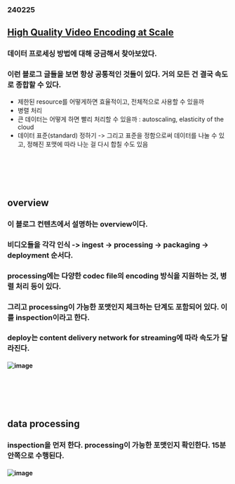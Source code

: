 ### 240225
## [High Quality Video Encoding at Scale](https://netflixtechblog.com/high-quality-video-encoding-at-scale-d159db052746)
### 데이터 프로세싱 방법에 대해 궁금해서 찾아보았다.
### 이런 블로그 글들을 보면 항상 공통적인 것들이 있다. 거의 모든 건 결국 속도로 종합할 수 있다. 
- 제한된 resource를 어떻게하면 효율적이고, 전체적으로 사용할 수 있을까
- 병렬 처리
- 큰 데이터는 어떻게 하면 빨리 처리할 수 있을까 : autoscaling, elasticity of the cloud
- 데이터 표준(standard) 정하기 -> 그리고 표준을 정함으로써 데이터를 나눌 수 있고, 정해진 포맷에 따라 나눈 걸 다시 합칠 수도 있음
### <br/><br/><br/>

## overview
### 이 블로그 컨텐츠에서 설명하는 overview이다. 
### 비디오들을 각각 인식 -> ingest -> processing -> packaging -> deployment 순서다.
### processing에는 다양한 codec file의 encoding 방식을 지원하는 것, 병렬 처리 등이 있다. 
### 그리고 processing이 가능한 포맷인지 체크하는 단계도 포함되어 있다. 이를 inspection이라고 한다.
### deploy는 content delivery network for streaming에 따라 속도가 달라진다.
#### ![image](https://github.com/Shin-jongwhan/tech_blog/assets/62974484/f8eb5c68-cd46-4f1a-843c-7cd059af61e4)
### <br/><br/><br/>

## data processing
### inspection을 먼저 한다. processing이 가능한 포맷인지 확인한다. 15분 안쪽으로 수행된다.
#### ![image](https://github.com/Shin-jongwhan/tech_blog/assets/62974484/f559f31e-8467-4eea-932b-12e4dec8b57f)
### <br/>

